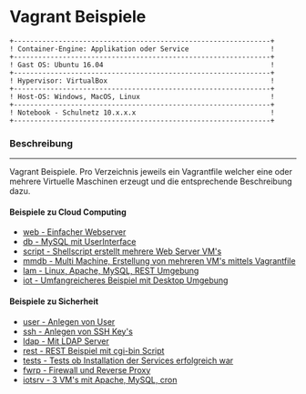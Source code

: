 Vagrant Beispiele
=================


    +---------------------------------------------------------------+
    ! Container-Engine: Applikation oder Service                    !	
    +---------------------------------------------------------------+
    ! Gast OS: Ubuntu 16.04                                         !	
    +---------------------------------------------------------------+
    ! Hypervisor: VirtualBox                                        !	
    +---------------------------------------------------------------+
    ! Host-OS: Windows, MacOS, Linux                                !	
    +---------------------------------------------------------------+
    ! Notebook - Schulnetz 10.x.x.x                                 !                 
    +---------------------------------------------------------------+
    
### Beschreibung
***

Vagrant Beispiele. Pro Verzeichnis jeweils ein Vagrantfile welcher eine oder mehrere Virtuelle Maschinen erzeugt und die entsprechende Beschreibung dazu.

#### Beispiele zu Cloud Computing

* [web - Einfacher Webserver](web/)
* [db - MySQL mit UserInterface](db/)
* [script - Shellscript erstellt mehrere Web Server VM's](script/)
* [mmdb - Multi Machine, Erstellung von mehreren VM's mittels Vagrantfile](mmdb/)
* [lam - Linux, Apache, MySQL, REST Umgebung](lam/)
* [iot - Umfangreicheres Beispiel mit Desktop Umgebung](iot/)

#### Beispiele zu Sicherheit

* [user - Anlegen von User](user/)
* [ssh - Anlegen von SSH Key's](ssh/)
* [ldap - Mit LDAP Server](ldap/)
* [rest - REST Beispiel mit cgi-bin Script](rest/)
* [tests - Tests ob Installation der Services erfolgreich war](tests/)
* [fwrp - Firewall und Reverse Proxy](fwrp/)
* [iotsrv - 3 VM's mit Apache, MySQL, cron](iotsrv/)